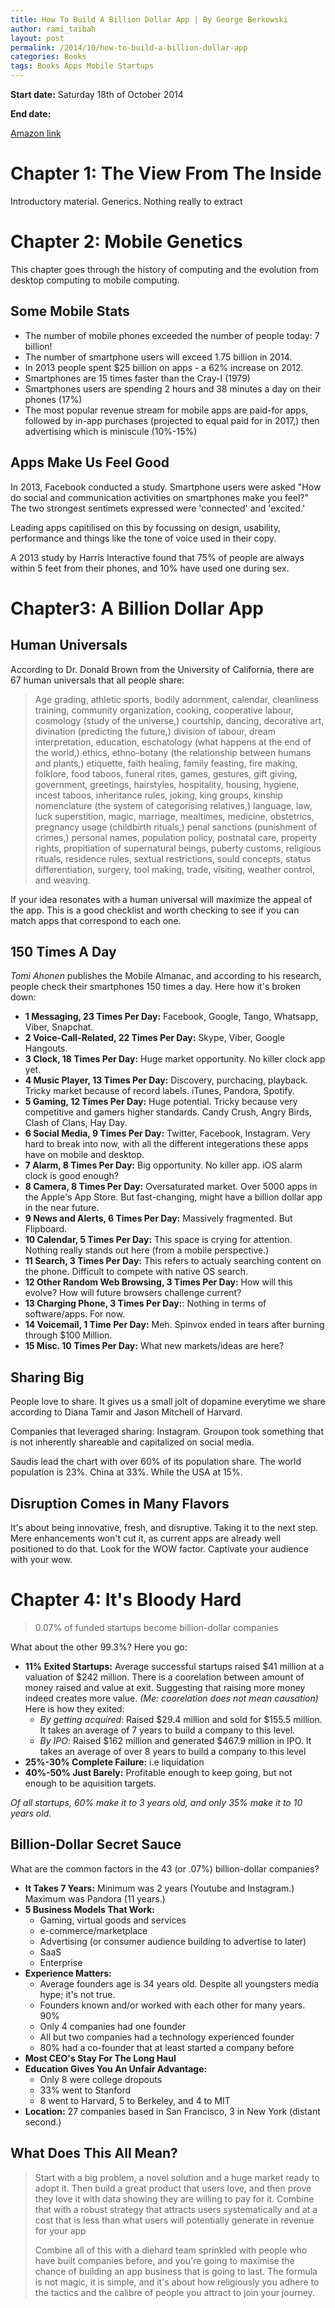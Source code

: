 ```yaml
---
title: How To Build A Billion Dollar App | By George Berkowski 
author: rami_taibah 
layout: post
permalink: /2014/10/how-to-build-a-billion-dollar-app
categories: Books 
tags: Books Apps Mobile Startups
---
```


**Start date:** Saturday 18th of October 2014

**End date:**

[Amazon link](http://www.amazon.com/How-Build-Billion-Dollar-entrepreneurs/dp/0349401373/ref=sr_1_1?ie=UTF8&qid=1413798414&sr=8-1&keywords=how+to+build+billion+dollar+app)

Chapter 1: The View From The Inside
===================================

Introductory material. Generics. Nothing really to extract

Chapter 2: Mobile Genetics
==========================

This chapter goes through the history of computing and the evolution from desktop computing to mobile computing.

Some Mobile Stats
-----------------

- The number of mobile phones exceeded the number of people today: 7 billion!
- The number of smartphone users will exceed 1.75 billion in 2014.
- In 2013 people spent $25 billion on apps - a 62% increase on 2012.
- Smartphones are 15 times faster than the Cray-I (1979)
- Smartphones users are spending 2 hours and 38 minutes a day on their phones (17%)
- The most popular revenue stream for mobile apps are paid-for apps, followed by in-app purchases (projected to equal paid for in 2017,) then advertising which is miniscule (10%-15%)

Apps Make Us Feel Good
----------------------

In 2013, Facebook conducted a study. Smartphone users were asked "How do social and communication activities on smartphones make you feel?" The two strongest sentimets expressed were 'connected' and 'excited.'

Leading apps capitilised on this by focussing on design, usability, performance and things like the tone of voice used in their copy.

A 2013 study by Harris Interactive found that 75% of people are always within 5 feet from their phones, and 10% have used one during sex.

Chapter3: A Billion Dollar App
==============================

Human Universals
----------------

According to Dr. Donald Brown from the University of California, there are 67 human universals that all people share:

> Age grading, athletic sports, bodily adornment, calendar, cleanliness training, community organization, cooking, cooperative labour, cosmology (study of the universe,) courtship, dancing, decorative art, divination (predicting the future,) division of labour, dream interpretation, education, eschatology (what happens at the end of the world,) ethics, ethno-botany (the relationship between humans and plants,) etiquette, faith healing, family feasting, fire making, folklore, food taboos, funeral rites, games, gestures, gift giving, government, greetings, hairstyles, hospitality, housing, hygiene, incest taboos, inheritance rules, joking, king groups, kinship nomenclature (the system of categorising relatives,) language, law, luck superstition, magic, marriage, mealtimes, medicine, obstetrics, pregnancy usage (childbirth rituals,) penal sanctions (punishment of crimes,) personal names, population policy, postnatal care, property rights, propitiation of supernatural beings, puberty customs, religious rituals, residence rules, sextual restrictions, sould concepts, status differentiation, surgery, tool making, trade, visiting, weather control, and weaving.

If your idea resonates with a human universal will maximize the appeal of the app. This is a good checklist and worth checking to see if you can match apps that correspond to each one.

150 Times A Day
---------------

*Tomi Ahonen* publishes the Mobile Almanac, and according to his research, people check their smartphones 150 times a day. Here how it's broken down:

- **1 Messaging, 23 Times Per Day:** Facebook, Google, Tango, Whatsapp, Viber, Snapchat.
- **2 Voice-Call-Related, 22 Times Per Day:** Skype, Viber, Google Hangouts.
- **3 Clock, 18 Times Per Day:** Huge market opportunity. No killer clock app yet.
- **4 Music Player, 13 Times Per Day:** Discovery, purchacing, playback. Tricky market because of record labels. iTunes, Pandora, Spotify.
- **5 Gaming, 12 Times Per Day:** Huge potential. Tricky because very competitive and gamers higher standards. Candy Crush, Angry Birds, Clash of Clans, Hay Day.
- **6 Social Media, 9 Times Per Day:** Twitter, Facebook, Instagram. Very hard to break into now, with all the different integerations these apps have on mobile and desktop.
- **7 Alarm, 8 Times Per Day:** Big opportunity. No killer app. iOS alarm clock is good enough?
- **8 Camera, 8 Times Per Day:** Oversaturated market. Over 5000 apps in the Apple's App Store. But fast-changing, might have a billion dollar app in the near future.
- **9 News and Alerts, 6 Times Per Day:** Massively fragmented. But Flipboard.
- **10 Calendar, 5 Times Per Day:** This space is crying for attention. Nothing really stands out here (from a mobile perspective.)
- **11 Search, 3 Times Per Day:** This refers to actualy searching content on the phone. Difficult to compete with native OS search.
- **12 Other Random Web Browsing, 3 Times Per Day:** How will this evolve? How will future browsers challenge current?
- **13 Charging Phone, 3 Times Per Day:**: Nothing in terms of software/apps. For now.
- **14 Voicemail, 1 Time Per Day:** Meh. Spinvox ended in tears after burning through $100 Million.
- **15 Misc. 10 Times Per Day:** What new markets/ideas are here?

Sharing Big
-----------

People love to share. It gives us a small jolt of dopamine everytime we share according to Diana Tamir and Jason Mitchell of Harvard.

Companies that leveraged sharing: Instagram. Groupon took something that is not inherently shareable and capitalized on social media.

Saudis lead the chart with over 60% of its population share. The world population is 23%. China at 33%. While the USA at 15%.

Disruption Comes in Many Flavors
--------------------------------

It's about being innovative, fresh, and disruptive. Taking it to the next step. Mere enhancements won't cut it, as current apps are already well positioned to do that. Look for the WOW factor. Captivate your audience with your wow.

Chapter 4: It's Bloody Hard
============================

> 0.07% of funded startups become billion-dollar companies

What about the other 99.3%? Here you go:

- **11% Exited Startups:** Average successful startups raised $41 million at a valuation of $242 million. There is a coorelation between amount of money raised and value at exit. Suggesting that raising more money indeed creates more value. *(Me: coorelation does not mean causation)* Here is how they exited:
     - *By getting acquired*: Raised $29.4 million and sold for $155.5 million. It takes an average of 7 years to build a company to this level.
     - *By IPO*: Raised $162 million and generated $467.9 million in IPO. It takes an average of over 8 years to build a company to this level
- **25%-30% Complete Failure:** i.e liquidation
- **40%-50% Just Barely:** Profitable enough to keep going, but not enough to be aquisition targets.

*Of all startups, 60% make it to 3 years old, and only 35% make it to 10 years old.*

Billion-Dollar Secret Sauce
---------------------------

What are the common factors in the 43 (or .07%) billion-dollar companies?

- **It Takes 7 Years:** Minimum was 2 years (Youtube and Instagram.) Maximum was Pandora (11 years.)
- **5 Business Models That Work:**
    - Gaming, virtual goods and services
    - e-commerce/marketplace
    - Advertising (or consumer audience building to advertise to later)
    - SaaS
    - Enterprise
- **Experience Matters:**
    - Average founders age is 34 years old. Despite all youngsters media hype; it's not true.
    - Founders known and/or worked with each other for many years. 90%
    - Only 4 companies had one founder
    - All but two companies had a technology experienced founder
    - 80% had a co-founder that at least started a company before
- **Most CEO's Stay For The Long Haul**
- **Education Gives You An Unfair Advantage:**
    - Only 8 were college dropouts
    - 33% went to Stanford
    - 8 went to Harvard, 5 to Berkeley, and 4 to MIT
- **Location:** 27 companies based in San Francisco, 3 in New York (distant second.)

What Does This All Mean?
------------------------

>Start with a big problem, a novel solution and a huge market ready to adopt it. Then build a great product that users love, and then prove they love it with data showing they are willing to pay for it. Combine that with a robust strategy that attracts users systematically and at a cost that is less than what users will potentially generate in revenue for your app
>
>Combine all of this with a diehard team sprinkled with people who have built companies before, and you're going to maximise the chance of building an app business that is going to last. The formula is not magic, it is simple, and it's about how religiously you adhere to the tactics and the calibre of people you attract to join your journey.
